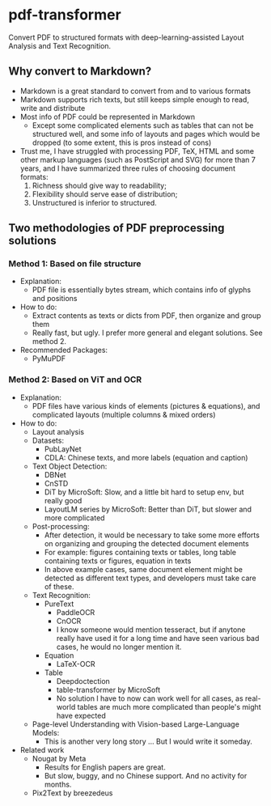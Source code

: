 # pdf-transformer
Convert PDF to structured formats with deep-learning-assisted Layout Analysis and Text Recognition.


## Why convert to Markdown?

- Markdown is a great standard to convert from and to various formats
- Markdown supports rich texts, but still keeps simple enough to read, write and distribute
- Most info of PDF could be represented in Markdown
  - Except some complicated elements such as tables that can not be structured well, and some info of layouts and pages which would be dropped (to some extent, this is pros instead of cons)
- Trust me, I have struggled with processing PDF, TeX, HTML and some other markup languages (such as PostScript and SVG) for more than 7 years, and I have summarized three rules of choosing document formats:
  1. Richness should give way to readability;
  2. Flexibility should serve ease of distribution;
  3. Unstructured is inferior to structured.


## Two methodologies of PDF preprocessing solutions
### Method 1: Based on file structure
- Explanation:
  - PDF file is essentially bytes stream, which contains info of glyphs and positions
- How to do:
  - Extract contents as texts or dicts from PDF, then organize and group them
  - Really fast, but ugly. I prefer more general and elegant solutions. See method 2.
- Recommended Packages:
    - PyMuPDF

### Method 2: Based on ViT and OCR
- Explanation:
  - PDF files have various kinds of elements (pictures & equations), and complicated layouts (multiple columns & mixed orders)
- How to do:
  - Layout analysis
  - Datasets:
    - PubLayNet
    - CDLA: Chinese texts, and more labels (equation and caption)
  - Text Object Detection:
    - DBNet
    - CnSTD
    - DiT by MicroSoft: Slow, and a little bit hard to setup env, but really good
    - LayoutLM series by MicroSoft: Better than DiT, but slower and more complicated
  - Post-processing:
    - After detection, it would be necessary to take some more efforts on organizing and grouping the detected document elements
    - For example: figures containing texts or tables, long table containing texts or figures, equation in texts
    - In above example cases, same document element might be detected as different text types, and developers must take care of these.
  - Text Recognition:
    - PureText
      - PaddleOCR
      - CnOCR 
      - I know someone would mention tesseract, but if anytone really have used it for a long time and have seen various bad cases, he would no longer mention it.
    - Equation
      - LaTeX-OCR
    - Table
      - Deepdoctection
      - table-transformer by MicroSoft
      - No solution I have to now can work well for all cases, as real-world tables are much more complicated than people's might have expected
  - Page-level Understanding with Vision-based Large-Language Models:
    - This is another very long story … But I would write it someday.
- Related work
  - Nougat by Meta
    - Results for English papers are great.
    - But slow, buggy, and no Chinese support. And no activity for months.
  - Pix2Text by breezedeus
